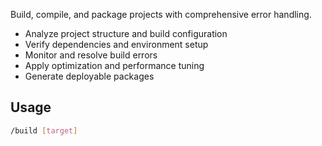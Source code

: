 Build, compile, and package projects with comprehensive error handling.

- Analyze project structure and build configuration
- Verify dependencies and environment setup
- Monitor and resolve build errors
- Apply optimization and performance tuning
- Generate deployable packages

## Usage
```bash
/build [target]
```
